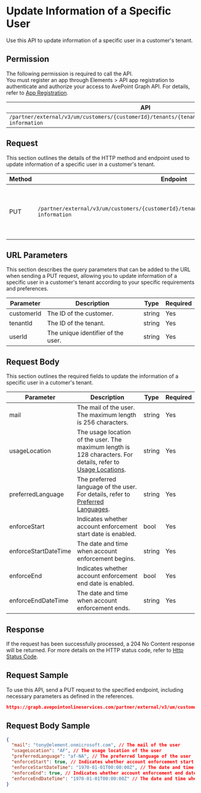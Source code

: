 # Update Information of a Specific User

Use this API to update information of a specific user in a customer's tenant. 

## Permission

The following permission is required to call the API.  
You must register an app through Elements > API app registration to authenticate and authorize your access to AvePoint Graph API. For details, refer to [App Registration](../../register-app.md).

| API | Permission  |
|-----------|--------|
| `/partner/external/v3/um/customers/{customerId}/tenants/{tenantId}/users/{userId}/account-information`|elements.um.user.readwrite.all|

## Request

This section outlines the details of the HTTP method and endpoint used to update information of a specific user in a customer's tenant.

| Method | Endpoint | Description |
|-----------|--------|------------|
| PUT | `/partner/external/v3/um/customers/{customerId}/tenants/{tenantId}/users/{userId}/account-information` | Updates information of a specific user in a customer's tenant.|

## URL Parameters

This section describes the query parameters that can be added to the URL when sending a PUT request, allowing you to update information of a specific user in a customer's tenant according to your specific requirements and preferences.

| Parameter | Description | Type | Required |
| --- | --- | --- |---|
| customerId | The ID of the customer. | string | Yes |
| tenantId | The ID of the tenant. | string | Yes |
| userId | The unique identifier of the user. | string | Yes |

## Request Body

This section outlines the required fields to update the information of a specific user in a cutomer's tenant.

| Parameter | Description | Type | Required |
| --- | --- | --- | --- |
| mail | The mail of the user. The maximum length is 256 characters. | string | Yes |
| usageLocation | The usage location of the user. The maximum length is 128 characters. For details, refer to [Usage Locations](../../../elements/user-management/user_public_api/usage_location.md).| string | Yes |
| preferredLanguage |  The preferred language of the user. For details, refer to [Preferred Languages](../../../elements/user-management/user_public_api/language.md). | string | Yes | 
| enforceStart | Indicates whether account enforcement start date is enabled. | bool | Yes | 
| enforceStartDateTime |The date and time when account enforcement begins.| string | Yes | 
| enforceEnd |Indicates whether account enforcement end date is enabled. | bool | Yes | 
| enforceEndDateTime |The date and time when account enforcement ends. | string | Yes | 

## Response

If the request has been successfully processed, a 204 No Content response will be returned. For more details on the HTTP status code, refer to [Http Status Code](../../Use-AvePoint-Graph-API.md#http-status-code).

## Request Sample

To use this API, send a PUT request to the specified endpoint, including necessary parameters as defined in the references. 

```json
https://graph.avepointonlineservices.com/partner/external/v3/um/customers/966f35cc-****-****-****-25cdbcf82a07/tenants/0c7715b3-****-****-****-f3634dcfacec/users/7c18fd6f-****-****-****-5725fa9edc3f/account-information
```
## Request Body Sample

```json
{
  "mail": "tony@element.onmicrosoft.com", // The mail of the user
  "usageLocation": "AF", // The usage location of the user
  "preferredLanguage": "af-NA", // The preferred language of the user
  "enforceStart": true, // Indicates whether account enforcement start date is enabled
  "enforceStartDateTime": "1970-01-01T00:00:00Z", // The date and time when account enforcement begins
  "enforceEnd": true, // Indicates whether account enforcement end date is enabled
  "enforceEndDateTime": "1970-01-01T00:00:00Z" // The date and time when account enforcement ends
}
```
